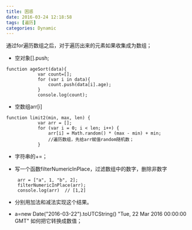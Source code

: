 ```yaml
---
title: 困惑
date: 2016-03-24 12:18:58
tags: [遍历]
categories: Dynamic
---
```

通过for遍历数组之后，对于遍历出来的元素如果收集成为数组；
- 空对象[].push;
<!-- more -->
```
function ageSort(data){
            var count=[];
            for (var i in data){
                count.push(data[i].age);
            }
            console.log(count);
```
- 空数组arr[i]
```
function limit2(min, max, len) {
            var arr = [];
            for (var i = 0; i < len; i++) {
                arr[i] = Math.random() * (max - min) + min;
                //遍历数组，先给arr赋值random随机数；
            }
```
- 字符串的+=；

 - 写一个函数filterNumericInPlace，过滤数组中的数字，删除非数字
 
 		arr = ["a", 1, "b", 2];
  		filterNumericInPlace(arr);
  		console.log(arr)  // [1,2]   

- 分别用加法和减法实现这个结果。

- a=new Date("2016-03-22").toUTCString()
"Tue, 22 Mar 2016 00:00:00 GMT"
如何把它转换成数值；
